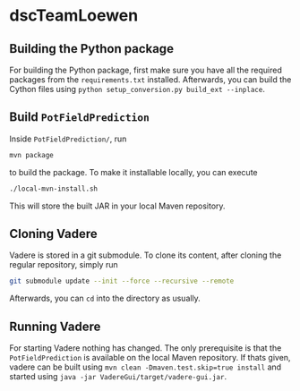 # dscTeamLoewen

## Building the Python package

For building the Python package, first make sure you have all the required packages from the `requirements.txt` installed. Afterwards, you can build the Cython files using `python setup_conversion.py build_ext --inplace`.

## Build `PotFieldPrediction`
Inside `PotFieldPrediction/`, run

```bash
mvn package
```

to build the package. To make it installable locally, you can execute 

```bash
./local-mvn-install.sh
```

This will store the built JAR in your local Maven repository.

## Cloning Vadere
Vadere is stored in a git submodule. To clone its content, after cloning the regular repository, simply run
```bash
git submodule update --init --force --recursive --remote
```

Afterwards, you can `cd` into the directory as usually.

## Running Vadere

For starting Vadere nothing has changed. The only prerequisite is that the `PotFieldPrediction` is available on the local Maven repository. If thats given, vadere can be built using `mvn clean -Dmaven.test.skip=true install` and started using `java -jar VadereGui/target/vadere-gui.jar`.
